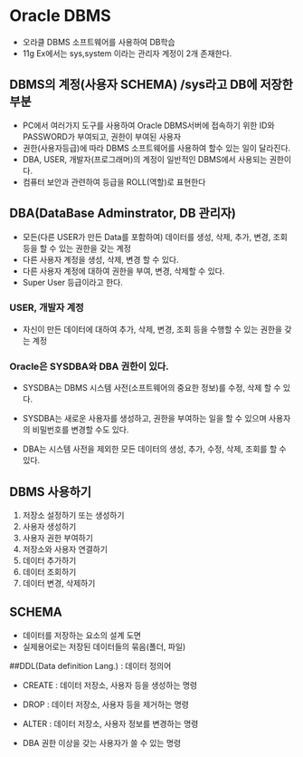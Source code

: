 # Oracle DBMS 
* 오라클 DBMS 소프트웨어를 사용하여 DB학습
* 11g Ex에서는 sys,system 이라는 관리자 계정이 2개 존재한다.

## DBMS의 계정(사용자 SCHEMA) /sys라고 DB에 저장한 부분
* PC에서 여러가지 도구를 사용하여 Oracle DBMS서버에 접속하기 위한 ID와 PASSWORD가 부여되고, 권한이 부여된 사용자
* 권한(사용자등급)에 따라 DBMS 소프트웨어를 사용하여 할수 있는 일이 달라진다.
* DBA, USER, 개발자(프로그래머)의 계정이 일반적인 DBMS에서 사용되는 권한이다.
* 컴퓨터 보안과 관련하여 등급을 ROLL(역할)로 표현한다

## DBA(DataBase Adminstrator, DB 관리자)
* 모든(다른 USER가 만든 Data를 포함하여) 데이터를 생성, 삭제, 추가, 변경, 조회 등을 할 수 있는 권한을 갖는 계정
* 다른 사용자 계정을 생성, 삭제, 변경 할 수 있다.
* 다른 사용자 계정에 대하여 권한을 부여, 변경, 삭제할 수 있다.
* Super User 등급이라고 한다.

### USER, 개발자 계정
* 자신이 만든 데이터에 대하여 추가, 삭제, 변경, 조회 등을 수행할 수 있는 권한을 갖는 계정

### Oracle은 SYSDBA와 DBA 권한이 있다.
* SYSDBA는 DBMS 시스템 사전(소프트웨어의 중요한 정보)를 수정, 삭제 할 수 있다.
* SYSDBA는 새로운 사용자를 생성하고, 권한을 부여하는 일을 할 수 있으며 사용자의 비밀번호를 변경할 수도 있다.

* DBA는 시스템 사전을 제외한 모든 데이터의 생성, 추가, 수정, 삭제, 조회를 할 수 있다.

## DBMS 사용하기
1. 저장소 설정하기 또는 생성하기
2. 사용자 생성하기
3. 사용자 권한 부여하기
4. 저장소와 사용자 연결하기
5. 데이터 추가하기
6. 데이터 조회하기
7. 데이터 변경, 삭제하기

## SCHEMA
* 데이터를 저장하는 요소의 설계 도면
* 실제용어로는 저장된 데이터들의 묶음(폴더, 파일)


##DDL(Data definition Lang.) : 데이터 정의어
* CREATE : 데이터 저장소, 사용자 등을 생성하는 명령
* DROP : 데이터 저장소, 사용자 등을 제거하는 명령
* ALTER : 데이터 저장소, 사용자 정보를 변경하는 명령

* DBA 권한 이상을 갖는 사용자가 쓸 수 있는 명령


